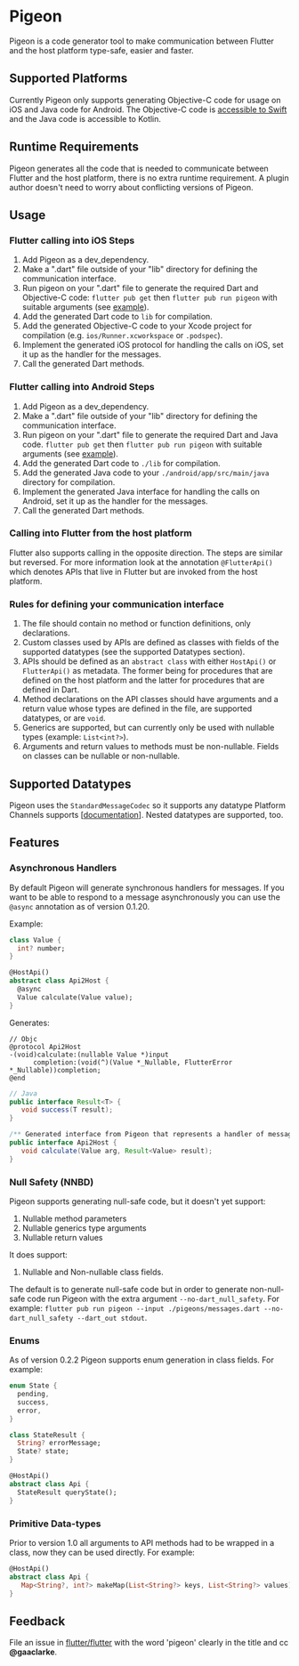 # Pigeon

Pigeon is a code generator tool to make communication between Flutter and the
host platform type-safe, easier and faster.

## Supported Platforms

Currently Pigeon only supports generating Objective-C code for usage on iOS and
Java code for Android.  The Objective-C code is
[accessible to Swift](https://developer.apple.com/documentation/swift/imported_c_and_objective-c_apis/importing_objective-c_into_swift)
and the Java code is accessible to Kotlin.

## Runtime Requirements

Pigeon generates all the code that is needed to communicate between Flutter and
the host platform, there is no extra runtime requirement.  A plugin author
doesn't need to worry about conflicting versions of Pigeon.

## Usage

### Flutter calling into iOS Steps

1) Add Pigeon as a dev_dependency.
1) Make a ".dart" file outside of your "lib" directory for defining the communication interface.
1) Run pigeon on your ".dart" file to generate the required Dart and Objective-C
   code: `flutter pub get` then `flutter pub run pigeon` with suitable arguments
   (see [example](./example)).
1) Add the generated Dart code to `lib` for compilation.
1) Add the generated Objective-C code to your Xcode project for compilation
   (e.g. `ios/Runner.xcworkspace` or `.podspec`).
1) Implement the generated iOS protocol for handling the calls on iOS, set it up
   as the handler for the messages.
1) Call the generated Dart methods.

### Flutter calling into Android Steps

1) Add Pigeon as a dev_dependency.
1) Make a ".dart" file outside of your "lib" directory for defining the communication interface.
1) Run pigeon on your ".dart" file to generate the required Dart and Java code.
   `flutter pub get` then `flutter pub run pigeon` with suitable arguments
   (see [example](./example)).
1) Add the generated Dart code to `./lib` for compilation.
1) Add the generated Java code to your `./android/app/src/main/java` directory for compilation.
1) Implement the generated Java interface for handling the calls on Android, set it up
   as the handler for the messages.
1) Call the generated Dart methods.

### Calling into Flutter from the host platform

Flutter also supports calling in the opposite direction.  The steps are similar
but reversed.  For more information look at the annotation `@FlutterApi()` which
denotes APIs that live in Flutter but are invoked from the host platform.

### Rules for defining your communication interface

1) The file should contain no method or function definitions, only declarations.
1) Custom classes used by APIs are defined as classes with fields of the
   supported datatypes (see the supported Datatypes section).
1) APIs should be defined as an `abstract class` with either `HostApi()` or
   `FlutterApi()` as metadata.  The former being for procedures that are defined
   on the host platform and the latter for procedures that are defined in Dart.
1) Method declarations on the API classes should have arguments and a return
   value whose types are defined in the file, are supported datatypes, or are
   `void`.
1) Generics are supported, but can currently only be used with nullable types
   (example: `List<int?>`).
1) Arguments and return values to methods must be non-nullable.  Fields on
   classes can be nullable or non-nullable.

## Supported Datatypes

Pigeon uses the `StandardMessageCodec` so it supports any datatype Platform
Channels supports
[[documentation](https://flutter.dev/docs/development/platform-integration/platform-channels#codec)].
Nested datatypes are supported, too.

## Features

### Asynchronous Handlers

By default Pigeon will generate synchronous handlers for messages.  If you want
to be able to respond to a message asynchronously you can use the `@async`
annotation as of version 0.1.20.

Example:

```dart
class Value {
  int? number;
}

@HostApi()
abstract class Api2Host {
  @async
  Value calculate(Value value);
}
```

Generates:

```objc
// Objc
@protocol Api2Host
-(void)calculate:(nullable Value *)input 
      completion:(void(^)(Value *_Nullable, FlutterError *_Nullable))completion;
@end
```

```java
// Java
public interface Result<T> {
   void success(T result);
}

/** Generated interface from Pigeon that represents a handler of messages from Flutter.*/
public interface Api2Host {
   void calculate(Value arg, Result<Value> result);
}
```

### Null Safety (NNBD)

Pigeon supports generating null-safe code, but it doesn't yet support:

1) Nullable method parameters
1) Nullable generics type arguments
1) Nullable return values

It does support:

1) Nullable and Non-nullable class fields.

The default is to generate null-safe code but in order to generate non-null-safe
code run Pigeon with the extra argument `--no-dart_null_safety`. For example:
`flutter pub run pigeon --input ./pigeons/messages.dart --no-dart_null_safety --dart_out stdout`.

### Enums

As of version 0.2.2 Pigeon supports enum generation in class fields.  For
example:
```dart
enum State {
  pending,
  success,
  error,
}

class StateResult {
  String? errorMessage;
  State? state;
}

@HostApi()
abstract class Api {
  StateResult queryState();
}
```

### Primitive Data-types

Prior to version 1.0 all arguments to API methods had to be wrapped in a class, now they can be used directly.  For example:

```dart
@HostApi()
abstract class Api {
   Map<String?, int?> makeMap(List<String?> keys, List<String?> values);
}
```

## Feedback

File an issue in [flutter/flutter](https://github.com/flutter/flutter) with the
word 'pigeon' clearly in the title and cc **@gaaclarke**.
